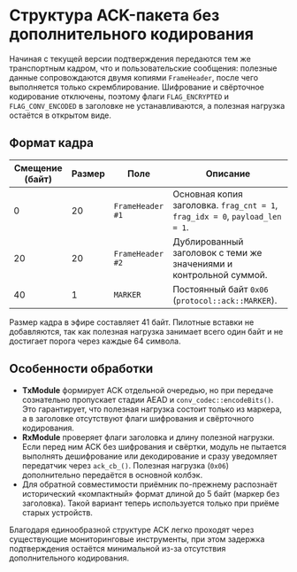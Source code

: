# Структура ACK-пакета без дополнительного кодирования

Начиная с текущей версии подтверждения передаются тем же транспортным кадром,
что и пользовательские сообщения: полезные данные сопровождаются двумя копиями
`FrameHeader`, после чего выполняется только скремблирование. Шифрование и
свёрточное кодирование отключены, поэтому флаги `FLAG_ENCRYPTED` и
`FLAG_CONV_ENCODED` в заголовке не устанавливаются, а полезная нагрузка остаётся
в открытом виде.

## Формат кадра

| Смещение (байт) | Размер | Поле             | Описание |
|-----------------|--------|------------------|----------|
| 0               | 20     | `FrameHeader #1` | Основная копия заголовка. `frag_cnt = 1`, `frag_idx = 0`, `payload_len = 1`. |
| 20              | 20     | `FrameHeader #2` | Дублированный заголовок с теми же значениями и контрольной суммой. |
| 40              | 1      | `MARKER`         | Постоянный байт `0x06` (`protocol::ack::MARKER`). |

Размер кадра в эфире составляет 41 байт. Пилотные вставки не добавляются, так как
полезная нагрузка занимает всего один байт и не достигает порога через каждые 64
символа.

## Особенности обработки

* **TxModule** формирует ACK отдельной очередью, но при передаче
  сознательно пропускает стадии AEAD и `conv_codec::encodeBits()`.
  Это гарантирует, что полезная нагрузка состоит только из маркера,
  а в заголовке отсутствуют флаги шифрования и свёрточного кодирования.
* **RxModule** проверяет флаги заголовка и длину полезной нагрузки.
  Если перед ним ACK без шифрования и свёртки, модуль не пытается выполнять
  дешифрование или декодирование и сразу уведомляет передатчик через
  `ack_cb_()`. Полезная нагрузка (`0x06`) дополнительно передаётся в основной
  колбэк.
* Для обратной совместимости приёмник по-прежнему распознаёт исторический
  «компактный» формат длиной до 5 байт (маркер без заголовка). Такой вариант
  теперь используется только при приёме старых устройств.

Благодаря единообразной структуре ACK легко проходят через существующие
мониторинговые инструменты, при этом задержка подтверждения остаётся минимальной
из-за отсутствия дополнительного кодирования.
